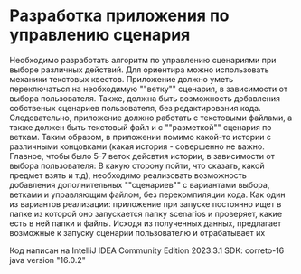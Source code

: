 # Разработка приложения по управлению сценария
Необходимо разработать алгоритм по управлению сценариями при выборе различных действий. Для ориентира можно использовать механики текстовых квестов. Приложение должно уметь переключаться на необходимую ""ветку"" сценария, в зависимости от выбора пользователя. Также, должна быть возможность добавления собственых сценариев пользователя, без редактирования кода. Следовательно, приложение должно работать с текстовыми файлами, а также должен быть текстовый файл и с ""разметкой"" сценария по веткам. 
Таким образом, в приложении помимо какой-то истории с различными концовками (какая история - совершенно не важно. Главное, чтобы было 5-7 веток дейсвтия истории, в зависимости от выбора пользователя: В какую сторону пойти, что сказать, какой предмет взять и т.д), необходимо реализовать возможность добавления дополнительных ""сценариев"" с вариантами выбора, ветками и управляющим файлом, без перекомпиляции кода.
Как один из вариантов реализации: приложение при запуске постоянно ищет в папке из которой оно запускается папку scenarios и проверяет, какие есть в ней папки и файлы. Исходя из полученных данных, предлагает возможные к запуску сценарии пользователю и отрабатывает их

Код написан на IntelliJ IDEA Community Edition 2023.3.1
SDK: correto-16 java version "16.0.2"
